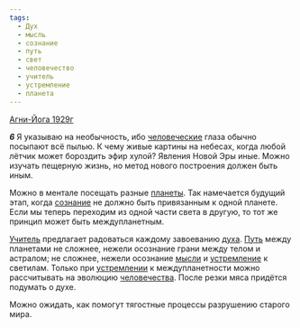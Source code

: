 ```yaml
---
tags:
  - Дух
  - мысль
  - сознание
  - путь
  - свет
  - человечество
  - учитель
  - устремление
  - планета
---
```


[Агни-Йога 1929г](/agni/1929)

___6___
Я указываю на необычность, ибо [человеческие](/tag/#человечество) глаза обычно посыпают всё пылью. К чему живые картины на небесах, когда любой лётчик может бороздить эфир хулой? Явления Новой Эры иные. Можно изучать пещерную жизнь, но метод нового построения должен быть иным.   

Можно в ментале посещать разные [планеты](/tag/#планета). Так намечается будущий этап, когда [сознание](/tag/#сознание) не должно быть привязанным к одной планете. Если мы теперь переходим из одной части света в другую, то тот же принцип может быть междупланетным.   

[Учитель](/tag/#учитель) предлагает радоваться каждому завоеванию [духа](/tag/#Дух). [Путь](/tag/#путь) между планетами не сложнее, нежели осознание грани между телом и астралом; не сложнее, нежели осознание [мысли](/tag/#мысль) и [устремление](/tag/#устремление) к светилам. Только при [устремлении](/tag/#устремление) к междупланетности можно рассчитывать на эволюцию [человечества](/tag/#человечество). После резки мяса придётся подумать о духе.   

Можно ожидать, как помогут тягостные процессы разрушению старого мира.